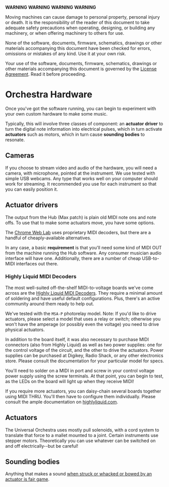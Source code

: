**WARNING** **WARNING** **WARNING** **WARNING**

Moving machines can cause damage to personal property, personal injury or death. It is the responsibility of the reader of this document to take adequate safety precautions when operating, designing, or building any machinery, or when offering machinery to others for use.

None of the software, documents, firmware, schematics, drawings or other materials accompanying this document have been checked for errors, omissions or mistakes of any kind. Use it at your own risk.

Your use of the software, documents, firmware, schematics, drawings or other materials accompanying this document is governed by the [License Agreement](../../LICENSE.txt). Read it before proceeding.

# Orchestra Hardware

Once you've got the software running, you can begin to experiment with your own
custom hardware to make some music.

Typically, this will involve three classes of component: an **actuator driver**
to turn the digital note information into electrical pulses, which in turn
activate **actuators** such as motors, which in turn cause **sounding bodies**
to resonate.

## Cameras

If you choose to stream video and audio of the hardware, you will need a camera, with microphone, pointed at the instrument. We use tested with simple USB webcams. Any type that works well on your computer should work for streaming.
It recommended you use for each instrument so that you can easily position it.

## Actuator drivers

The output from the Hub (Max patch) is plain old MIDI note ons and note offs.
To use that to make some actuators move, you have some options.

The [Chrome Web Lab](http://www.chromeweblab.com/) uses proprietary MIDI decoders,
but there are a handful of cheaply-available alternatives.

In any case, a basic **requirement** is that you'll need some kind of MIDI OUT
from the machine running the Hub software. Any consumer musician audio interface
will have one. Additionally, there are a number of cheap USB-to-MIDI interfaces
out there.

### Highly Liquid MIDI Decoders

The most well-suited off-the-shelf MIDI-to-voltage boards we've come across are the
[Highly Liquid MIDI Decoders](http://store.highlyliquid.com/collections/midi-decoders/).
They require a minimal amount of soldering and have useful default configurations.
Plus, there's an active community around them ready to help out.

We've tested with the `MSA-P` photorelay model. Note: If you'd like to drive actuators,
please select a model that uses a relay or switch; otherwise you won't have the amperage
(or possibly even the voltage) you need to drive physical actuators.

In addition to the board itself, it was also necessary to purchase MIDI connectors
(also from Highly Liquid) as well as two power supplies: one for the control voltage
of the circuit, and the other to drive the actuators. Power supplies can be purchased at
Digikey, Radio Shack, or any other electronics store. Please consult the documentation
for your particular model for specs.

You'll need to solder on a MIDI in port and screw in your control voltage power
supply using the screw terminals. At that point, you can begin to test, as the LEDs
on the board will light up when they receive MIDI!

If you require more actuators, you can daisy-chain several boards together using MIDI THRU.
You'll then have to configure them individually. Please consult the ample documentation
on [highlyliquid.com](http://highlyliquid.com/hl2012/support).

## Actuators

The Universal Orchestra uses mostly pull solenoids, with a cord system to
translate that force to a mallet mounted to a joint. Certain instruments use stepper
motors. Theoretically you can use whatever can be switched on and off electrically--but be careful!

## Sounding bodies

Anything that makes a sound [when struck or whacked or bowed by an actuator is fair game](https://www.google.com/search?q=non+traditional+percussion).
